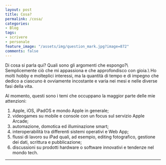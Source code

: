 ```yaml
---
layout: post
title: Cosa?
permalink: /cosa/
categories:
- Blog
tags:
- scrivere
- personale
feature_image: "/assets/img/question_mark.jpg?image=872"
comments: false
---
```


Di cosa si parla qui? Quali sono gli argomenti che espongo?\\
Semplicemente ciò che mi appassiona e che approfondisco con gioia.\\
Ho molti hobby e molteplici interessi, ma la quantità di tempo e di impegno che dedico a ciascuno è ovviamente incostante e varia nei mesi e nelle diverse fasi della vita.

Al momento, questi sono i temi che occuppano la maggior parte delle mie attenzioni:
1. Apple, iOS, iPadOS e mondo Apple in generale;
2. videogames su mobile e console con un focus sul servizio Apple Arcade;
3. automazione, domotica ed illuminazione smart;
4. interoperabilità tra differenti sistemi operativi e Web App;
5. flussi di lavoro su iPad quali, ad esempio, editing fotografico, gestione dei dati, scrittura e pubblicazione;
6. discussioni su prodotti hardware o software innovativi e tendenze nel mondo tech.

---
